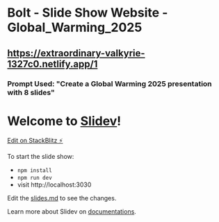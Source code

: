 # Bolt - Slide Show Website - Global_Warming_2025
## https://extraordinary-valkyrie-1327c0.netlify.app/1

### Prompt Used: "Create a Global Warming 2025 presentation with 8 slides"


# Welcome to [Slidev](https://github.com/slidevjs/slidev)!

[Edit on StackBlitz ⚡️](https://sli.dev/new)

To start the slide show:

- `npm install`
- `npm run dev`
- visit http://localhost:3030

Edit the [slides.md](./slides.md) to see the changes.

Learn more about Slidev on [documentations](https://sli.dev/).
